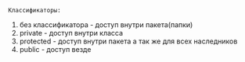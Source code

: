 `Классификаторы:`
1. без классификатора - доступ внутри пакета(папки)
2. private - доступ внутри класса
3. protected - доступ внутри пакета а так же для всех наследников
4. public - доступ везде